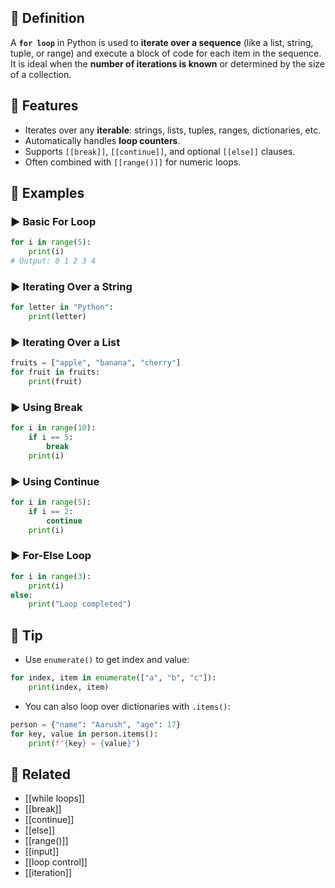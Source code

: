 ## 🧾 Definition
A **`for loop`** in Python is used to **iterate over a sequence** (like a list, string, tuple, or range) and execute a block of code for each item in the sequence. It is ideal when the **number of iterations is known** or determined by the size of a collection.

## 🧩 Features
- Iterates over any **iterable**: strings, lists, tuples, ranges, dictionaries, etc.
- Automatically handles **loop counters**.
- Supports `[[break]]`, `[[continue]]`, and optional `[[else]]` clauses.
- Often combined with `[[range()]]` for numeric loops.

## 🧪 Examples

### ▶️ Basic For Loop
```python
for i in range(5):
    print(i)
# Output: 0 1 2 3 4
```

### ▶️ Iterating Over a String
```python
for letter in "Python":
    print(letter)
```

### ▶️ Iterating Over a List
```python
fruits = ["apple", "banana", "cherry"]
for fruit in fruits:
    print(fruit)
```

### ▶️ Using Break
```python
for i in range(10):
    if i == 5:
        break
    print(i)
```

### ▶️ Using Continue
```python
for i in range(5):
    if i == 2:
        continue
    print(i)
```

### ▶️ For-Else Loop
```python
for i in range(3):
    print(i)
else:
    print("Loop completed")
```

## 🧠 Tip
- Use `enumerate()` to get index and value:
```python
for index, item in enumerate(["a", "b", "c"]):
    print(index, item)
```

- You can also loop over dictionaries with `.items()`:
```python
person = {"name": "Aarush", "age": 17}
for key, value in person.items():
    print(f"{key} = {value}")
```

## 🔗 Related
- [[while loops]]
- [[break]]
- [[continue]]
- [[else]]
- [[range()]]
- [[input]]
- [[loop control]]
- [[iteration]]